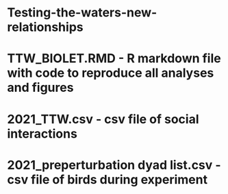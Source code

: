 # Testing-the-waters-new-relationships

# TTW_BIOLET.RMD - R markdown file with code to reproduce all analyses and figures
# 2021_TTW.csv - csv file of social interactions
# 2021_preperturbation dyad list.csv - csv file of birds during experiment 
